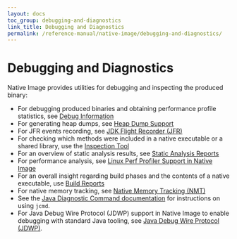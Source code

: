 ```yaml
---
layout: docs
toc_group: debugging-and-diagnostics
link_title: Debugging and Diagnostics
permalink: /reference-manual/native-image/debugging-and-diagnostics/
---
```


# Debugging and Diagnostics

Native Image provides utilities for debugging and inspecting the produced binary:
 - For debugging produced binaries and obtaining performance profile statistics, see [Debug Information](DebugInfo.md)
 - For generating heap dumps, see [Heap Dump Support](guides/create-heap-dump-from-native-executable.md)
 - For JFR events recording, see [JDK Flight Recorder (JFR)](JFR.md)
 - For checking which methods were included in a native executable or a shared library, use the [Inspection Tool](InspectTool.md)
 - For an overview of static analysis results, see [Static Analysis Reports](StaticAnalysisReports.md)
 - For performance analysis, see [Linux Perf Profiler Support in Native Image](PerfProfiling.md)
 - For an overall insight regarding build phases and the contents of a native executable, use [Build Reports](BuildReport.md)
 - For native memory tracking, see [Native Memory Tracking (NMT)](NMT.md)
 - See the [Java Diagnostic Command documentation](JCmd.md) for instructions on using `jcmd`.
 - For Java Debug Wire Protocol (JDWP) support in Native Image to enable debugging with standard Java tooling, see [Java Debug Wire Protocol (JDWP)](JDWP.md).
